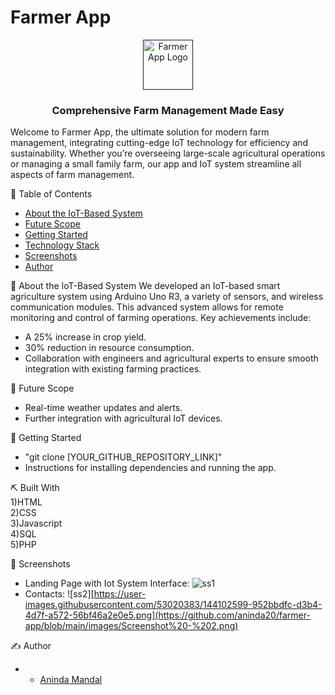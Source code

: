 # Farmer App
<p align="center">
  <a href="" rel="noopener">
 <img width="80" alt="Farmer App Logo" src="[LINK_TO_YOUR_APP_LOGO_IMAGE]">
</a>
</p>

<h3 align="center"> Comprehensive Farm Management Made Easy
    <br> 
</h3>

<p>Welcome to Farmer App, the ultimate solution for modern farm management, integrating cutting-edge IoT technology for efficiency and sustainability. Whether you’re overseeing large-scale agricultural operations or managing a small family farm, our app and IoT system streamline all aspects of farm management.</p>

📝 Table of Contents

- [About the IoT-Based System](#iot_system)
- [Future Scope](#future_scope)
- [Getting Started](#getting_started)
- [Technology Stack](#tech_stack)
- [Screenshots](#screenshots)
- [Author](#authors)

🌾 About the IoT-Based System <a name = "iot_system"></a>
We developed an IoT-based smart agriculture system using Arduino Uno R3, a variety of sensors, and wireless communication modules. This advanced system allows for remote monitoring and control of farming operations. Key achievements include:
- A 25% increase in crop yield.
- 30% reduction in resource consumption.
- Collaboration with engineers and agricultural experts to ensure smooth integration with existing farming practices.

🚀 Future Scope <a name = "future_scope"></a>
- Real-time weather updates and alerts.
- Further integration with agricultural IoT devices.

🏁 Getting Started <a name = "getting_started"></a>
- "git clone [YOUR_GITHUB_REPOSITORY_LINK]"
- Instructions for installing dependencies and running the app.

⛏️ Built With </br> <a name = "tech_stack"></a>
1)HTML </br>
2)CSS </br>
3)Javascript </br>
4)SQL </br>
5)PHP </br>

🤳 Screenshots <a name = "screenshots"></a>
- Landing Page with Iot System Interface: ![ss1]([https://user-images.githubusercontent.com/53020383/144102599-952bbdfc-d3b4-4d7f-a572-56bf46a2e0e5.png](https://github.com/aninda20/farmer-app/blob/main/images/Screenshot%20-%201.png))
- Contacts: ![ss2][https://user-images.githubusercontent.com/53020383/144102599-952bbdfc-d3b4-4d7f-a572-56bf46a2e0e5.png](https://github.com/aninda20/farmer-app/blob/main/images/Screenshot%20-%202.png)

✍️ Author <a name = "authors"></a>
- - [Aninda Mandal](https://github.com/aninda20)
